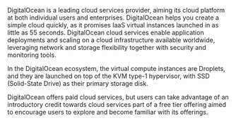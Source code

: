 DigitalOcean is a leading cloud services provider, aiming its cloud platform at both individual users and enterprises. DigitalOcean helps you create a simple cloud quickly, as it promises IaaS virtual instances launched in as little as 55 seconds. DigitalOcean cloud services enable application deployments and scaling on a cloud infrastructure available worldwide, leveraging network and storage flexibility together with security and monitoring tools.

In the DigitalOcean ecosystem, the virtual compute instances are Droplets, and they are launched on top of the KVM type-1 hypervisor, with SSD (Solid-State Drive) as their primary storage disk.

DigitalOcean offers paid cloud services, but users can take advantage of an introductory credit towards cloud services part of a free tier offering aimed to encourage users to explore and become familiar with its offerings.

